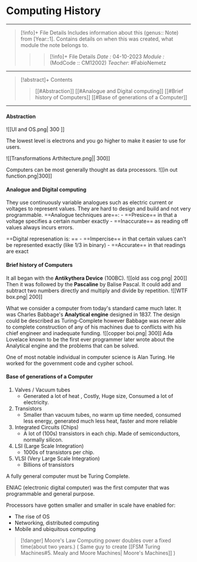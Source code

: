 # Computing History
---
> [!info]+ File Details
> Includes information about this (genus:: Note) from [Year::1]. Contains details on when this was created, what module the note belongs to.
> > > [!info]+ File Details
> > > *Date :*  04-10-2023 
> > > *Module :* (ModCode :: CM12002) 
> > > *Teacher*: #FabioNemetz

---
> [!abstract]+ Contents
> > [[#Abstraction]]
> [[#Analogue and Digital computing]]
> [[#Brief history of Computers]]
> [[#Base of generations of a Computer]]

---
#### Abstraction 
![[UI and OS.png| 300 ]]

The lowest level is electrons and you go higher to make it easier to use for users. 

![[Transformations Arthitecture.png|| 300]]


Computers can be most generally thought as data processors. 
![[in out function.png|300]]


#### Analogue and Digital computing
They use continuously variable analogues such as electric current or voltages to represent values. They are hard to design and build and not very programmable. 
==Analogue techniques are==: 
		- ==Presice== in that a voltage specifies a certain number exactly
		- ==Inaccurate== as reading off values always incurs errors. 

 ==Digital represenation is: ==
		- ==Impercise== in that certain values can't be represented exactly (like 1/3 in binary)
		- ==Accurate== in that readings are exact


#### Brief history of Computers
It all began with the **Antikythera Device** (100BC). 
![[old ass cog.png| 200]]
Then it was followed by the **Pascaline** by Balise Pascal. It could add and subtract two numbers directly and multiply and divide by repetition.
![[WTF box.png| 200]]

What we consider a computer from today's standard came much later. It was Charles Babbage's **Analytical engine** designed in 1837. The design could be described as Turing-Complete however Babbage was never able to complete construction of any of his machines due to conflicts with his chief engineer and inadequate funding. 
![[copper boi.png| 300]]
Ada Lovelace known to be the first ever programmer later wrote about the Analytical engine and the problems that can be solved. 

One of most notable individual in computer science is Alan Turing. He worked for the government code and cypher school. 

#### Base of generations of a Computer
1. Valves / Vacuum tubes 
	- Generated a lot of heat , Costly, Huge size, Consumed a lot of electricity. 
2. Transistors 
	- Smaller than vacuum tubes, no warm up time needed, consumed less energy, generated much less heat, faster and more reliable
3. Integrated Circuits (Chips) 
	- A lot of (100s) transistors in each chip. Made of semiconductors, normally silicon. 
4. LSI (Large Scale Integration) 
	- 1000s of transistors per chip. 
5. VLSI (Very Large Scale Integration) 
	- Billions of transistors


A fully general computer must be Turing Complete. 

ENIAC (electronic digital computer) was the first computer that was programmable and general purpose. 

Processors have gotten smaller and smaller in scale have enabled for: 
- The rise of OS
- Networking, distributed computing
- Mobile and ubiquitous computing


> [!danger] Moore's Law
> Computing power doubles over a fixed time(about two years.) 
> ( Same guy to create  [[FSM Turing Machines#5. Mealy and Moore Machines| Moore's Machines]] ) 